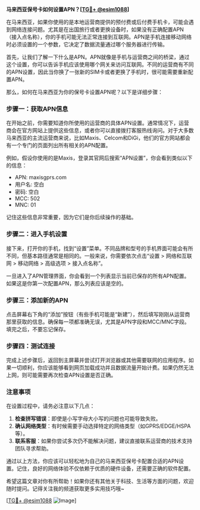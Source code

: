 **马来西亚保号卡如何设置APN？[[TG💪+ @esim1088](https://t.me/s/esim1088)]**

在马来西亚，如果你使用的是本地运营商提供的预付费或后付费手机卡，可能会遇到网络连接问题。尤其是在出国旅行或者更换设备时，如果没有正确配置APN（接入点名称），你的手机可能无法正常连接到互联网。APN是手机连接移动网络时必须设置的一个参数，它决定了数据流量通过哪个服务器进行传输。

首先，让我们了解一下什么是APN。APN就像是手机与运营商之间的桥梁，通过这个设置，你可以告诉手机应该使用哪个网关来访问互联网。不同的运营商有不同的APN设置，因此当你换了一张新的SIM卡或者更换了手机时，很可能需要重新配置APN。

那么，如何在马来西亚为你的保号卡设置APN呢？以下是详细步骤：

### 步骤一：获取APN信息

在开始之前，你需要知道你所使用的运营商的具体APN设置。通常情况下，运营商会在官方网站上提供这些信息，或者你可以直接拨打客服热线询问。对于大多数马来西亚的主流运营商来说，比如Maxis、Celcom和DiGi，他们的官方网站都会有一个专门的页面列出所有相关的APN配置。

例如，假设你使用的是Maxis，登录其官网后搜索“APN设置”，你会看到类似以下的信息：

- APN: maxisgprs.com  
- 用户名: 空白  
- 密码: 空白  
- MCC: 502  
- MNC: 01  

记住这些信息非常重要，因为它们是你后续操作的基础。

### 步骤二：进入手机设置

接下来，打开你的手机，找到“设置”菜单。不同品牌和型号的手机界面可能会有所不同，但基本路径通常是相同的。一般来说，你需要依次点击“设置 > 网络和互联网 > 移动网络 > 高级选项 > 接入点名称”。

一旦进入了APN管理界面，你会看到一个列表显示当前已保存的所有APN配置。如果这是你第一次配置APN，那么列表应该是空的。

### 步骤三：添加新的APN

点击屏幕右下角的“添加”按钮（有些手机可能是“新建”），然后填写刚刚从运营商那里获取的信息。确保每一项都准确无误，尤其是APN字段和MCC/MNC字段。填完之后，不要忘记保存。

### 步骤四：测试连接

完成上述步骤后，返回到主屏幕并尝试打开浏览器或其他需要联网的应用程序。如果一切顺利，你应该能够看到网页加载成功并且数据流量开始计费。如果仍然无法上网，则可能需要再次检查APN设置是否正确。

### 注意事项

在设置过程中，请务必注意以下几点：

1. **检查拼写错误**：即使是小写字母大小写的问题也可能导致失败。
2. **确认网络类型**：有时候需要手动选择特定的网络类型（如GPRS/EDGE/HSPA等）。
3. **联系客服**：如果你尝试多次仍不能解决问题，建议直接联系运营商的技术支持团队寻求帮助。

通过以上方法，你应该可以轻松地为自己的马来西亚保号卡配置合适的APN设置。记住，良好的网络体验不仅依赖于优质的硬件设备，还需要正确的软件配置。

希望这篇文章对你有所帮助！如果你还有其他关于科技、生活等方面的问题，欢迎随时提问。记得关注我的频道获取更多实用技巧哦~

[[TG💪+ @esim1088](https://t.me/s/esim1088) ![Image](https://i.postimg.cc/4NQfJmqS/Snipaste-2025-05-13-00-14-12.png)]